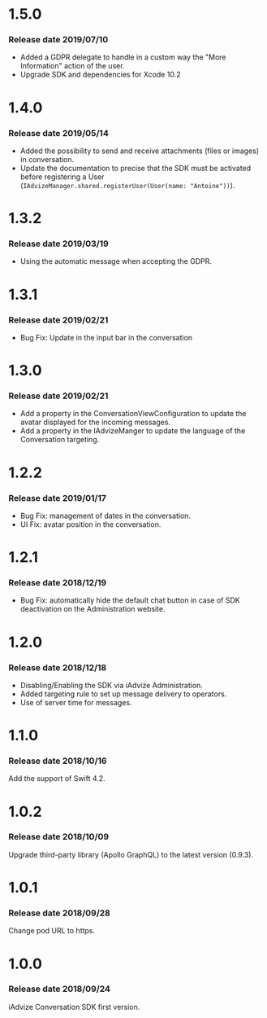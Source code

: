 # 1.5.0

### Release date 2019/07/10

- Added a GDPR delegate to handle in a custom way the "More Information" action of the user.
- Upgrade SDK and dependencies for Xcode 10.2


# 1.4.0

### Release date 2019/05/14

- Added the possibility to send and receive attachments (files or images) in conversation.
- Update the documentation to precise that the SDK must be activated before registering a User (`IAdvizeManager.shared.registerUser(User(name: "Antoine"))`).

# 1.3.2

### Release date 2019/03/19

- Using the automatic message when accepting the GDPR.


# 1.3.1

### Release date 2019/02/21

- Bug Fix: Update in the input bar in the conversation


# 1.3.0

### Release date 2019/02/21

- Add a property in the ConversationViewConfiguration to update the avatar displayed for the incoming messages.
- Add a property in the IAdvizeManger to update the language of the Conversation targeting.


# 1.2.2

### Release date 2019/01/17

- Bug Fix: management of dates in the conversation.
- UI Fix: avatar position in the conversation.

# 1.2.1

### Release date 2018/12/19

- Bug Fix: automatically hide the default chat button in case of SDK deactivation on the Administration website.


# 1.2.0

### Release date 2018/12/18

- Disabling/Enabling the SDK via iAdvize Administration.
- Added targeting rule to set up message delivery to operators.
- Use of server time for messages.


# 1.1.0

### Release date 2018/10/16

Add the support of Swift 4.2.


# 1.0.2

### Release date 2018/10/09

Upgrade third-party library (Apollo GraphQL) to the latest version (0.9.3).


# 1.0.1

### Release date 2018/09/28

Change pod URL to https.


# 1.0.0

### Release date 2018/09/24

iAdvize Conversation SDK first version.

